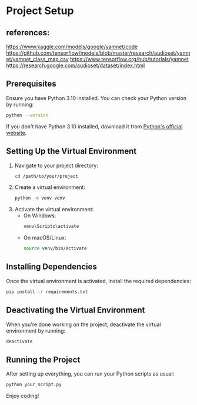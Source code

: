 # Project Setup

## references:
https://www.kaggle.com/models/google/yamnet/code
https://github.com/tensorflow/models/blob/master/research/audioset/yamnet/yamnet_class_map.csv
https://www.tensorflow.org/hub/tutorials/yamnet
https://research.google.com/audioset/dataset/index.html

## Prerequisites
Ensure you have Python 3.10 installed. You can check your Python version by running:

```sh
python --version
```

If you don't have Python 3.10 installed, download it from [Python's official website](https://www.python.org/downloads/).

## Setting Up the Virtual Environment
1. Navigate to your project directory:
   ```sh
   cd /path/to/your/project
   ```
2. Create a virtual environment:
   ```sh
   python -m venv venv
   ```
3. Activate the virtual environment:
   - On Windows:
     ```sh
     venv\Scripts\activate
     ```
   - On macOS/Linux:
     ```sh
     source venv/bin/activate
     ```

## Installing Dependencies
Once the virtual environment is activated, install the required dependencies:

```sh
pip install -r requirements.txt
```

## Deactivating the Virtual Environment
When you're done working on the project, deactivate the virtual environment by running:

```sh
deactivate
```

## Running the Project
After setting up everything, you can run your Python scripts as usual:

```sh
python your_script.py
```

Enjoy coding!

